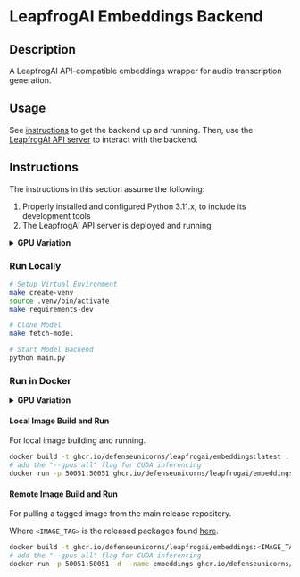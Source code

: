 # LeapfrogAI Embeddings Backend

## Description

A LeapfrogAI API-compatible embeddings wrapper for audio transcription generation.

## Usage

See [instructions](#instructions) to get the backend up and running. Then, use the [LeapfrogAI API server](https://github.com/defenseunicorns/leapfrogai-api) to interact with the backend.

## Instructions

The instructions in this section assume the following:

1. Properly installed and configured Python 3.11.x, to include its development tools
2. The LeapfrogAI API server is deployed and running

<details>
<summary><b>GPU Variation</b></summary>
<br/>
The following are additional assumptions for GPU inferencing:

3. You have properly installed one or more NVIDIA GPUs and GPU drivers
4. You have properly installed and configured the [cuda-toolkit](https://developer.nvidia.com/cuda-toolkit) and [nvidia-container-toolkit](https://docs.nvidia.com/datacenter/cloud-native/container-toolkit/latest/index.html)
</details>

### Run Locally

```bash
# Setup Virtual Environment
make create-venv
source .venv/bin/activate
make requirements-dev

# Clone Model
make fetch-model

# Start Model Backend
python main.py
```



### Run in Docker

<details>
<summary><b>GPU Variation</b></summary>
<br/>
The following additional flags must be added to the `docker run` command for GPU inferencing:

```bash
docker run --gpus all -p 50051:50051 ghcr.io/defenseunicorns/leapfrogai/embeddings:latest
```

</details>

#### Local Image Build and Run

For local image building and running.

```bash
docker build -t ghcr.io/defenseunicorns/leapfrogai/embeddings:latest .
# add the "--gpus all" flag for CUDA inferencing
docker run -p 50051:50051 ghcr.io/defenseunicorns/leapfrogai/embeddings:latest
```

#### Remote Image Build and Run

For pulling a tagged image from the main release repository.

Where `<IMAGE_TAG>` is the released packages found [here](https://github.com/orgs/defenseunicorns/packages/container/package/leapfrogai%2Fembeddings).

```bash
docker build -t ghcr.io/defenseunicorns/leapfrogai/embeddings:<IMAGE_TAG> .
# add the "--gpus all" flag for CUDA inferencing
docker run -p 50051:50051 -d --name embeddings ghcr.io/defenseunicorns/leapfrogai/embeddings:<IMAGE_TAG>
```
